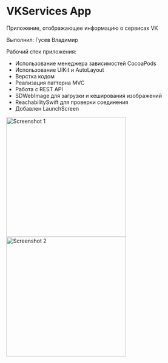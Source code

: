 # VKServices App
Приложение, отображающее информацию о сервисах VK

Выполнил: Гусев Владимир

Рабочий стек приложения:
* Использование менеджера зависимостей CocoaPods
* Использование UIKit и AutoLayout
* Верстка кодом
* Реализация паттерна MVC
* Работа с REST API
* SDWebImage для загрузки и кеширования изображений
* ReachabilitySwift для проверки соединения
* Добавлен LaunchScreen

<p float="left">
  <img src="https://user-images.githubusercontent.com/53124465/178741451-e7344c46-ce8a-46eb-b1d6-a855cbcce7c3.png" alt="Screenshot 1" width="315">
  <img src="https://user-images.githubusercontent.com/53124465/178741566-8f6f4b07-a924-4025-899c-10d331a960db.png" alt="Screenshot 2" width="315">
</p>
